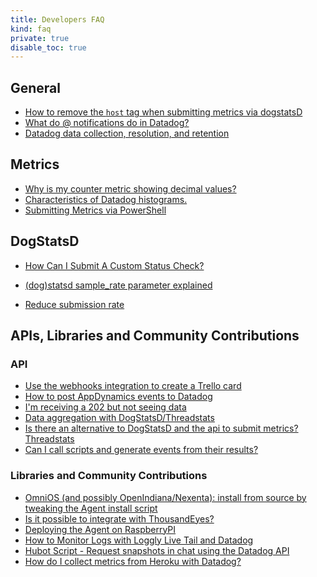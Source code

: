 ```yaml
---
title: Developers FAQ
kind: faq
private: true
disable_toc: true
---
```


## General

* [How to remove the `host` tag when submitting metrics via dogstatsD][1]
* [What do @ notifications do in Datadog?][2]
* [Datadog data collection, resolution, and retention][3]

## Metrics

* [Why is my counter metric showing decimal values?][4]
* [Characteristics of Datadog histograms.][5]
* [Submitting Metrics via PowerShell][6]

## DogStatsD

* [How Can I Submit A Custom Status Check?][7]
* [(dog)statsd sample_rate parameter explained][8]

* [Reduce submission rate][9]

## APIs, Libraries and Community Contributions

### API

* [Use the webhooks integration to create a Trello card][10]
* [How to post AppDynamics events to Datadog][11]
* [I'm receiving a 202 but not seeing data][12]
* [Data aggregation with DogStatsD/Threadstats][13]
* [Is there an alternative to DogStatsD and the api to submit metrics? Threadstats][14]
* [Can I call scripts and generate events from their results?][15]

### Libraries and Community Contributions

* [OmniOS (and possibly OpenIndiana/Nexenta): install from source by tweaking the Agent install script ][16]
* [Is it possible to integrate with ThousandEyes?][17]
* [Deploying the Agent on RaspberryPI][18]
* [How to Monitor Logs with Loggly Live Tail and Datadog][19]
* [Hubot Script - Request snapshots in chat using the Datadog API][20]
* [How do I collect metrics from Heroku with Datadog?][21]

[1]: /developers/faq/how-to-remove-the-host-tag-when-submitting-metrics-via-dogstatsd
[2]: /developers/faq/what-do-notifications-do-in-datadog
[3]: /developers/faq/data-collection-resolution-retention
[4]: /developers/faq/why-is-my-counter-metric-showing-decimal-values
[5]: /developers/faq/characteristics-of-datadog-histograms
[6]: /developers/faq/submitting-metrics-via-powershell
[7]: /developers/faq/how-can-i-submit-a-custom-status-check
[8]: /developers/faq/dog-statsd-sample-rate-parameter-explained
[9]: /developers/faq/reduce-submission-rate
[10]: /developers/faq/use-our-webhook-integration-to-create-a-trello-card
[11]: /developers/faq/how-to-post-appdynamics-events-to-datadog
[12]: /developers/faq/i-m-receiving-a-202-but-not-seeing-data
[13]: /developers/faq/data-aggregation-with-dogstatsd-threadstats
[14]: /developers/faq/is-there-an-alternative-to-dogstatsd-and-the-api-to-submit-metrics-threadstats
[15]: /developers/faq/can-i-call-scripts-and-generate-events-from-their-results
[16]: /developers/faq/omnios-and-possibly-smartos-openindiana-nexenta-install-from-source-by-tweaking-the-agent-install-script
[17]: /developers/faq/is-it-possible-to-integrate-with-thousandeyes
[18]: /developers/faq/deploying-the-agent-on-raspberrypi
[19]: /developers/faq/how-to-monitor-logs-with-loggly-live-tail-and-datadog
[20]: /developers/faq/hubot-script-request-snapshots-in-chat-using-the-datadog-api
[21]: /developers/faq/how-do-i-collect-metrics-from-heroku-with-datadog
